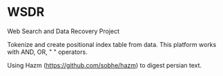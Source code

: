 # WSDR
Web Search and Data Recovery Project

Tokenize and create positional index table from data.
This platform works with AND, OR, " " operators.

Using Hazm (https://github.com/sobhe/hazm) to digest persian text.
